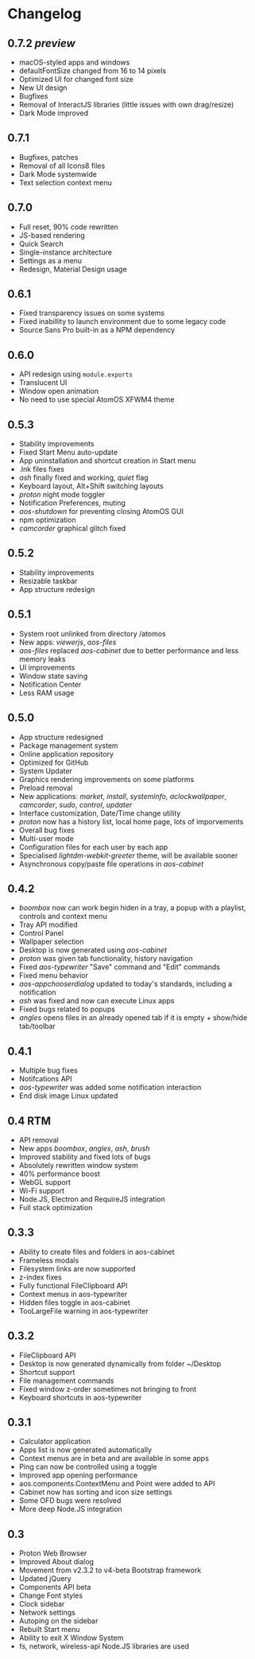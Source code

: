 # Changelog

## 0.7.2 _preview_
 - macOS-styled apps and windows
 - defaultFontSize changed from 16 to 14 pixels
 - Optimized UI for changed font size
 - New UI design
 - Bugfixes
 - Removal of InteractJS libraries (little issues with own drag/resize)
 - Dark Mode improved
 
## 0.7.1
 - Bugfixes, patches
 - Removal of all Icons8 files
 - Dark Mode systemwide
 - Text selection context menu

## 0.7.0
 - Full reset, 90% code rewritten
 - JS-based rendering
 - Quick Search
 - Single-instance architecture
 - Settings as a menu
 - Redesign, Material Design usage

## 0.6.1
 - Fixed transparency issues on some systems
 - Fixed inabillity to launch environment due to some legacy code
 - Source Sans Pro built-in as a NPM dependency

## 0.6.0
 - API redesign using `module.exports`
 - Translucent UI
 - Window open animation
 - No need to use special AtomOS XFWM4 theme

## 0.5.3
 - Stability improvements
 - Fixed Start Menu auto-update
 - App uninstallation and shortcut creation in Start menu
 - .lnk files fixes
 - _ash_ finally fixed and working, _quiet_ flag
 - Keyboard layout, Alt+Shift switching layouts
 - _proton_ night mode toggler
 - Notification Preferences, muting
 - _aos-shutdown_ for preventing closing AtomOS GUI
 - npm optimization
 - _camcorder_ graphical glitch fixed
 
## 0.5.2
 - Stability improvements
 - Resizable taskbar
 - App structure redesign
 
## 0.5.1
 - System root unlinked from directory /atomos
 - New apps: _viewerjs_, _aos-files_
 - _aos-files_ replaced _aos-cabinet_ due to better performance and less memory leaks
 - UI improvements
 - Window state saving
 - Notification Center
 - Less RAM usage

## 0.5.0
 - App structure redesigned
 - Package management system
 - Online application repository
 - Optimized for GitHub
 - System Updater
 - Graphics rendering improvements on some platforms
 - Preload removal
 - New applications: _market_, _install_, _systeminfo_*, _aclockwallpaper_*, _camcorder_, _sudo_, _control_, _updater_
 - Interface customization, Date/Time change utility
 - _proton_ now has a history list, local home page, lots of imporvements
 - Overall bug fixes
 - Multi-user mode
 - Configuration files for each user by each app
 - Specialised _lightdm-webkit-greeter_ theme, will be available sooner
 - Asynchronous copy/paste file operations in _aos-cabinet_
 
## 0.4.2
 - _boombox_ now can work begin hiden in a tray, a popup with a playlist, controls and context menu
 - Tray API modified
 - Control Panel
 - Wallpaper selection
 - Desktop is now generated using _aos-cabinet_
 - _proton_ was given tab functionality, history navigation
 - Fixed _aos-typewriter_ "Save" command and "Edit" commands
 - Fixed menu behavior
 - _aos-appchooserdialog_ updated to today's standards, including a notification
 - _ash_ was fixed and now can execute Linux apps
 - Fixed bugs related to popups
 - _angles_ opens files in an already opened tab if it is empty + show/hide tab/toolbar
 
## 0.4.1
 - Multiple bug fixes
 - Notifcations API
 - _aos-typewriter_ was added some notification interaction
 - End disk image Linux updated

## 0.4 RTM
 - API removal
 - New apps _boombox_, _angles_, _ash_, _brush_
 - Improved stability and fixed lots of bugs
 - Absolutely rewritten window system
 - 40% performance boost
 - WebGL support
 - Wi-Fi support
 - Node.JS, Electron and RequireJS integration
 - Full stack optimization
 
## 0.3.3
 - Ability to create files and folders in aos-cabinet
 - Frameless modals
 - Filesystem links are now supported
 - z-index fixes
 - Fully functional FileClipboard API
 - Context menus in aos-typewriter
 - Hidden files toggle in aos-cabinet
 - TooLargeFile warning in aos-typewriter

## 0.3.2
 - FileClipboard API
 - Desktop is now generated dynamically from folder ~/Desktop
 - Shortcut support
 - File management commands
 - Fixed window z-order sometimes not bringing to front
 - Keyboard shortcuts in aos-typewriter
## 0.3.1
 - Calculator application
 - Apps list is now generated automatically
 - Context menus are in beta and are available in some apps
 - Ping can now be controlled using a toggle
 - Improved app opening performance
 - aos.components.ContextMenu and Point were added to API
 - Cabinet now has sorting and icon size settings
 - Some OFD bugs were resolved
 - More deep Node.JS integration
## 0.3
 - Proton Web Browser
 - Improved About dialog
 - Movement from v2.3.2 to v4-beta Bootstrap framework
 - Updated jQuery
 - Components API beta
 - Change Font styles
 - Clock sidebar
 - Network settings
 - Autoping on the sidebar
 - Rebuilt Start menu
 - Ability to exit X Window System
 - fs, network, wireless-api Node.JS libraries are used
